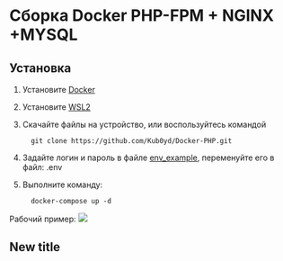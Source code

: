 # Сборка Docker PHP-FPM + NGINX +MYSQL

## Установка

1. Установите [Docker](https://docs.docker.com/get-docker/) 
2. Установите [WSL2](https://learn.microsoft.com/ru-ru/windows/wsl/install)
3. Скачайте файлы на устройство, или воспользуйтесь командой

         git clone https://github.com/Kub0yd/Docker-PHP.git
4. Задайте логин и пароль в файле [env_example](./env_example), переменуйте его в файл: .env
5. Выполните команду:

         docker-compose up -d

Рабочий пример:
![](./php-info.png) 

## New title